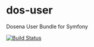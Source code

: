 # dos-user
Dosena User Bundle for Symfony

[![Build Status](https://travis-ci.org/liverbool/dos-user-bundle.svg?branch=2.0)](https://travis-ci.org/liverbool/dos-user-bundle)
